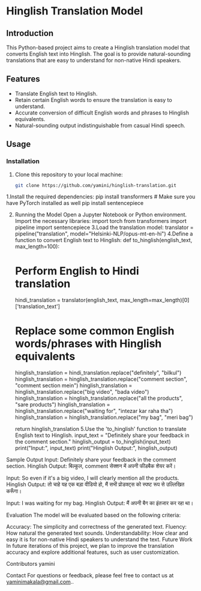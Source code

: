 # Hinglish Translation Model

## Introduction

This Python-based project aims to create a Hinglish translation model that converts English text into Hinglish. The goal is to provide natural-sounding translations that are easy to understand for non-native Hindi speakers.

## Features

- Translate English text to Hinglish.
- Retain certain English words to ensure the translation is easy to understand.
- Accurate conversion of difficult English words and phrases to Hinglish equivalents.
- Natural-sounding output indistinguishable from casual Hindi speech.

## Usage

### Installation

1. Clone this repository to your local machine:

   ```bash
   git clone https://github.com/yamini/hinglish-translation.git

1.Install the required dependencies:
  pip install transformers  # Make sure you have PyTorch installed as well
  pip install sentencepiece

2. Running the Model
 Open a Jupyter Notebook or Python environment.
 Import the necessary libraries:
  import torch
  from transformers import pipeline
  import sentencepiece
3.Load the translation model:
  translator = pipeline("translation", model="Helsinki-NLP/opus-mt-en-hi")
4.Define a function to convert English text to Hinglish:
  def to_hinglish(english_text, max_length=100):
    # Perform English to Hindi translation
    hindi_translation = translator(english_text, max_length=max_length)[0]['translation_text']
    
    # Replace some common English words/phrases with Hinglish equivalents
    hinglish_translation = hindi_translation.replace("definitely", "bilkul")
    hinglish_translation = hinglish_translation.replace("comment section", "comment section mein")
    hinglish_translation = hinglish_translation.replace("big video", "bada video")
    hinglish_translation = hinglish_translation.replace("all the products", "sare products")
    hinglish_translation = hinglish_translation.replace("waiting for", "intezar kar raha tha")
    hinglish_translation = hinglish_translation.replace("my bag", "meri bag")
    
    return hinglish_translation
5.Use the 'to_hinglish' function to translate English text to Hinglish.
   input_text = "Definitely share your feedback in the comment section."
   hinglish_output = to_hinglish(input_text)
   print("Input:", input_text)
   print("Hinglish Output:", hinglish_output)

Sample Output
Input: Definitely share your feedback in the comment section.
Hinglish Output: बिल्कुल, comment सेक्शन में अपनी फीडबैक शेयर करें।

Input: So even if it's a big video, I will clearly mention all the products.
Hinglish Output: तो चाहे यह एक बड़ा वीडियो हो, मैं सभी प्रोडक्ट्स को स्पष्ट रूप से उल्लिखित करूँगा।

Input: I was waiting for my bag.
Hinglish Output: मैं अपनी बैग का इंतजार कर रहा था।

Evaluation
The model will be evaluated based on the following criteria:

Accuracy: The simplicity and correctness of the generated text.
Fluency: How natural the generated text sounds.
Understandability: How clear and easy it is for non-native Hindi speakers to understand the text.
Future Work
In future iterations of this project, we plan to improve the translation accuracy and explore additional features, such as user customization.

Contributors
yamini

Contact
For questions or feedback, please feel free to contact us at yaminimakala@gmail.com..
  

